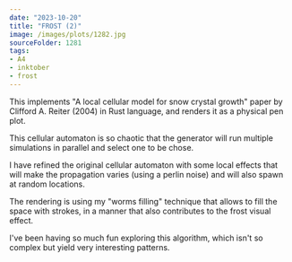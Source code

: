 ```yaml
---
date: "2023-10-20"
title: "FROST (2)"
image: /images/plots/1282.jpg
sourceFolder: 1281
tags:
- A4
- inktober
- frost
---
```


This implements "A local cellular model for snow crystal growth" paper by Clifford A. Reiter (2004) in Rust language, and renders it as a physical pen plot.

This cellular automaton is so chaotic that the generator will run multiple simulations in parallel and select one to be chose.

I have refined the original cellular automaton with some local effects that will make the propagation varies (using a perlin noise) and will also spawn at random locations.

The rendering is using my "worms filling" technique that allows to fill the space with strokes, in a manner that also contributes to the frost visual effect.

I've been having so much fun exploring this algorithm, which isn't so complex but yield very interesting patterns.